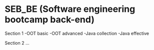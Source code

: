 # SEB_BE (Software engineering bootcamp back-end)

Section 1
  -OOT basic
  -OOT advanced
  -Java collection
  -Java effective
  
Section 2 
  ...
